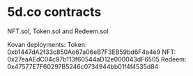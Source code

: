 # 5d.co contracts

NFT.sol, Token.sol and Redeem.sol

Kovan deployments:
Token: 0xb1447dA2f33c850Ae67a06eB7F3EB59bd6F4a4e9
NFT: 0x27eaAEdC04c97b113f60544aD12e000043dF6505
Redeem: 0x47577E7F60297B5246c0734944bb01f4f4535d84

